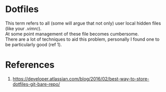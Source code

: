 # Dotfiles
This term refers to all (some will argue that not only) user local hidden files (like your _.vimrc_).  
At some point management of these file becomes cumbersome.  
There are a lot of techniques to aid this problem, personally I found one to be particularly good (ref 1).

# References
 1. https://developer.atlassian.com/blog/2016/02/best-way-to-store-dotfiles-git-bare-repo/